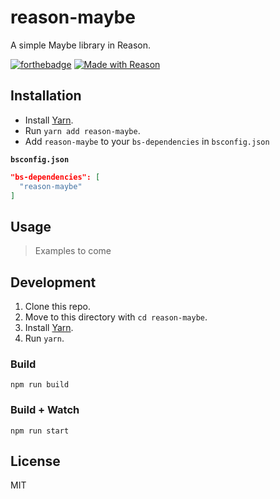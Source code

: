 # reason-maybe
A simple Maybe library in Reason.

[![forthebadge](https://forthebadge.com/images/badges/built-with-love.svg)](https://forthebadge.com)
[![Made with Reason](https://img.shields.io/badge/Made%20with-Reason-red.svg?longCache=true&style=for-the-badge)](https://reasonml.github.io/)

## Installation
- Install [Yarn](https://yarnpkg.com).
- Run `yarn add reason-maybe`.
- Add `reason-maybe` to your `bs-dependencies` in `bsconfig.json`

**`bsconfig.json`**
```json
"bs-dependencies": [
  "reason-maybe"
]
```

## Usage
> Examples to come

## Development

1. Clone this repo.
2. Move to this directory with `cd reason-maybe`.
3. Install [Yarn](https://yarnpkg.com).
4. Run `yarn`.

### Build
```
npm run build
```

### Build + Watch

```
npm run start
```

## License
MIT